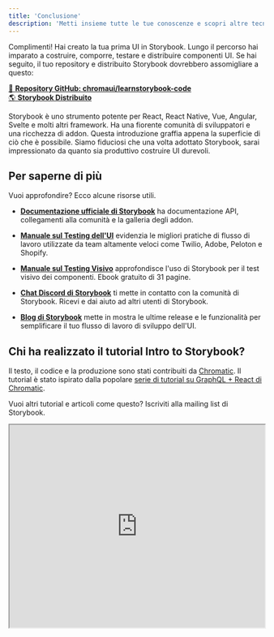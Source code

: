 ```yaml
---
title: 'Conclusione'
description: 'Metti insieme tutte le tue conoscenze e scopri altre tecniche di Storybook'
---
```


Complimenti! Hai creato la tua prima UI in Storybook. Lungo il percorso hai imparato a costruire, comporre, testare e distribuire componenti UI. Se hai seguito, il tuo repository e distribuito Storybook dovrebbero assomigliare a questo:

[📕 **Repository GitHub: chromaui/learnstorybook-code**](https://github.com/chromaui/learnstorybook-code)
<br/>
[🌎 **Storybook Distribuito**](https://master--5ccbe484c994280020b6d128.chromatic.com)

Storybook è uno strumento potente per React, React Native, Vue, Angular, Svelte e molti altri framework. Ha una fiorente comunità di sviluppatori e una ricchezza di addon. Questa introduzione graffia appena la superficie di ciò che è possibile. Siamo fiduciosi che una volta adottato Storybook, sarai impressionato da quanto sia produttivo costruire UI durevoli.

## Per saperne di più

Vuoi approfondire? Ecco alcune risorse utili.

- [**Documentazione ufficiale di Storybook**](https://storybook.js.org/docs/react/get-started/introduction) ha documentazione API, collegamenti alla comunità e la galleria degli addon.

- [**Manuale sul Testing dell'UI**](https://storybook.js.org/blog/ui-testing-playbook/) evidenzia le migliori pratiche di flusso di lavoro utilizzate da team altamente veloci come Twilio, Adobe, Peloton e Shopify.

- [**Manuale sul Testing Visivo**](https://storybook.js.org/tutorials/visual-testing-handbook/) approfondisce l'uso di Storybook per il test visivo dei componenti. Ebook gratuito di 31 pagine.

- [**Chat Discord di Storybook**](https://discord.gg/UUt2PJb) ti mette in contatto con la comunità di Storybook. Ricevi e dai aiuto ad altri utenti di Storybook.

- [**Blog di Storybook**](https://storybook.js.org/blog/) mette in mostra le ultime release e le funzionalità per semplificare il tuo flusso di lavoro di sviluppo dell'UI.

## Chi ha realizzato il tutorial Intro to Storybook?

Il testo, il codice e la produzione sono stati contribuiti da [Chromatic](https://www.chromatic.com/?utm_source=storybook_website&utm_medium=link&utm_campaign=storybook). Il tutorial è stato ispirato dalla popolare [serie di tutorial su GraphQL + React di Chromatic](https://www.chromatic.com/blog/graphql-react-tutorial-part-1-6).

Vuoi altri tutorial e articoli come questo? Iscriviti alla mailing list di Storybook.

<iframe style="height:400px;width:100%;max-width:800px;margin:0px auto;" src="https://upscri.be/d42fc0?as_embed"></iframe>
